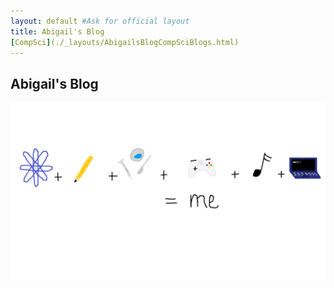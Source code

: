 ```yaml
---
layout: default #Ask for official layout
title: Abigail's Blog
[CompSci](./_layouts/AbigailsBlogCompSciBlogs.html)
---
```

## Abigail's Blog
![Biography](csse_about_me.png "Biography")
 
